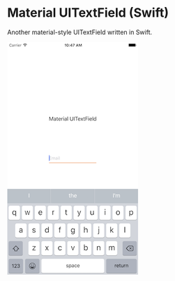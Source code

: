 # Material UITextField (Swift)

Another material-style UITextField written in Swift.

![Screenshot](./screenshot.png)
